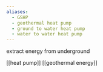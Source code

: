 ```yaml
---
aliases:
  - GSHP
  - geothermal heat pump
  - ground to water heat pump
  - water to water heat pump
---
```

extract energy from underground

[[heat pump]]
[[geothermal energy]]